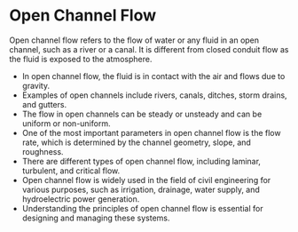 # Open Channel Flow

Open channel flow refers to the flow of water or any fluid in an open channel, such as a river or a canal. It is different from closed conduit flow as the fluid is exposed to the atmosphere.

* In open channel flow, the fluid is in contact with the air and flows due to gravity.
* Examples of open channels include rivers, canals, ditches, storm drains, and gutters.
* The flow in open channels can be steady or unsteady and can be uniform or non-uniform.
* One of the most important parameters in open channel flow is the flow rate, which is determined by the channel geometry, slope, and roughness.
* There are different types of open channel flow, including laminar, turbulent, and critical flow.
* Open channel flow is widely used in the field of civil engineering for various purposes, such as irrigation, drainage, water supply, and hydroelectric power generation.
* Understanding the principles of open channel flow is essential for designing and managing these systems.
